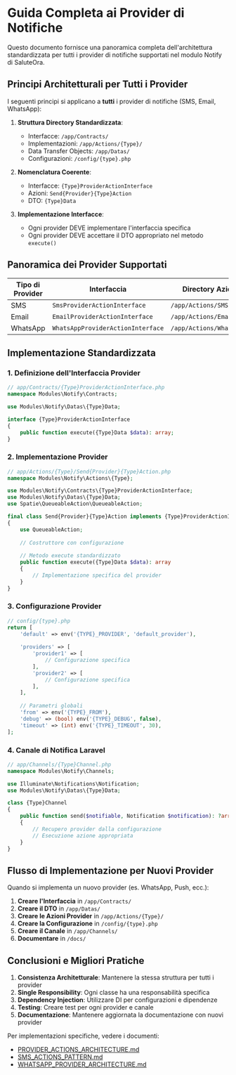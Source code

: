 # Guida Completa ai Provider di Notifiche 

Questo documento fornisce una panoramica completa dell'architettura standardizzata per tutti i provider di notifiche supportati nel modulo Notify di SaluteOra.

## Principi Architetturali per Tutti i Provider

I seguenti principi si applicano a **tutti** i provider di notifiche (SMS, Email, WhatsApp):

1. **Struttura Directory Standardizzata**:
   - Interfacce: `/app/Contracts/`
   - Implementazioni: `/app/Actions/{Type}/`
   - Data Transfer Objects: `/app/Datas/`
   - Configurazioni: `/config/{type}.php`

2. **Nomenclatura Coerente**:
   - Interfacce: `{Type}ProviderActionInterface`
   - Azioni: `Send{Provider}{Type}Action`
   - DTO: `{Type}Data`

3. **Implementazione Interfacce**:
   - Ogni provider DEVE implementare l'interfaccia specifica
   - Ogni provider DEVE accettare il DTO appropriato nel metodo `execute()`

## Panoramica dei Provider Supportati

| Tipo di Provider | Interfaccia | Directory Azioni | DTO |
|------------------|-------------|-----------------|-----|
| SMS | `SmsProviderActionInterface` | `/app/Actions/SMS/` | `SmsData` |
| Email | `EmailProviderActionInterface` | `/app/Actions/Email/` | `EmailData` |
| WhatsApp | `WhatsAppProviderActionInterface` | `/app/Actions/WhatsApp/` | `WhatsAppData` |

## Implementazione Standardizzata

### 1. Definizione dell'Interfaccia Provider

```php
// app/Contracts/{Type}ProviderActionInterface.php
namespace Modules\Notify\Contracts;

use Modules\Notify\Datas\{Type}Data;

interface {Type}ProviderActionInterface
{
    public function execute({Type}Data $data): array;
}
```

### 2. Implementazione Provider

```php
// app/Actions/{Type}/Send{Provider}{Type}Action.php
namespace Modules\Notify\Actions\{Type};

use Modules\Notify\Contracts\{Type}ProviderActionInterface;
use Modules\Notify\Datas\{Type}Data;
use Spatie\QueueableAction\QueueableAction;

final class Send{Provider}{Type}Action implements {Type}ProviderActionInterface
{
    use QueueableAction;
    
    // Costruttore con configurazione
    
    // Metodo execute standardizzato
    public function execute({Type}Data $data): array
    {
        // Implementazione specifica del provider
    }
}
```

### 3. Configurazione Provider

```php
// config/{type}.php
return [
    'default' => env('{TYPE}_PROVIDER', 'default_provider'),
    
    'providers' => [
        'provider1' => [
            // Configurazione specifica
        ],
        'provider2' => [
            // Configurazione specifica
        ],
    ],
    
    // Parametri globali
    'from' => env('{TYPE}_FROM'),
    'debug' => (bool) env('{TYPE}_DEBUG', false),
    'timeout' => (int) env('{TYPE}_TIMEOUT', 30),
];
```

### 4. Canale di Notifica Laravel

```php
// app/Channels/{Type}Channel.php
namespace Modules\Notify\Channels;

use Illuminate\Notifications\Notification;
use Modules\Notify\Datas\{Type}Data;

class {Type}Channel
{
    public function send($notifiable, Notification $notification): ?array
    {
        // Recupero provider dalla configurazione
        // Esecuzione azione appropriata
    }
}
```

## Flusso di Implementazione per Nuovi Provider

Quando si implementa un nuovo provider (es. WhatsApp, Push, ecc.):

1. **Creare l'Interfaccia** in `/app/Contracts/`
2. **Creare il DTO** in `/app/Datas/`
3. **Creare le Azioni Provider** in `/app/Actions/{Type}/`
4. **Creare la Configurazione** in `/config/{type}.php`
5. **Creare il Canale** in `/app/Channels/`
6. **Documentare** in `/docs/`

## Conclusioni e Migliori Pratiche

1. **Consistenza Architetturale**: Mantenere la stessa struttura per tutti i provider
2. **Single Responsibility**: Ogni classe ha una responsabilità specifica
3. **Dependency Injection**: Utilizzare DI per configurazioni e dipendenze
4. **Testing**: Creare test per ogni provider e canale
5. **Documentazione**: Mantenere aggiornata la documentazione con nuovi provider

Per implementazioni specifiche, vedere i documenti:
- [PROVIDER_ACTIONS_ARCHITECTURE.md](./PROVIDER_ACTIONS_ARCHITECTURE.md)
- [SMS_ACTIONS_PATTERN.md](./SMS_ACTIONS_PATTERN.md)
- [WHATSAPP_PROVIDER_ARCHITECTURE.md](./WHATSAPP_PROVIDER_ARCHITECTURE.md)
